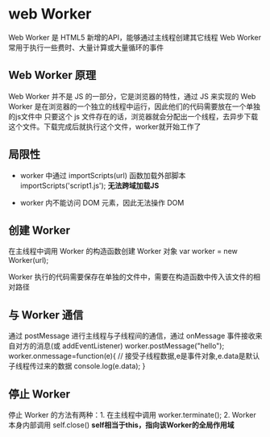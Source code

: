 # web Worker

Web Worker 是 HTML5 新增的API，能够通过主线程创建其它线程
Web Worker 常用于执行一些费时、大量计算或大量循环的事件

## Web Worker 原理

Web Worker 并不是 JS 的一部分，它是浏览器的特性，通过 JS 来实现的
Web Worker 是在浏览器的一个独立的线程中运行，因此他们的代码需要放在一个单独的js文件中
只要这个 js 文件存在的话，浏览器就会分配出一个线程，去异步下载这个文件。下载完成后就执行这个文件，worker就开始工作了

## 局限性

- worker 中通过 importScripts(url) 函数加载外部脚本
importScripts('script1.js');
**无法跨域加载JS**

- worker 内不能访问 DOM 元素，因此无法操作 DOM

## 创建 Worker

在主线程中调用 Worker 的构造函数创建 Worker 对象
var worker = new Worker(url);

Worker 执行的代码需要保存在单独的文件中，需要在构造函数中传入该文件的相对路径

## 与 Worker 通信

通过 postMessage 进行主线程与子线程间的通信，通过 onMessage 事件接收来自对方的消息(或 addEventListener)
worker.postMessage("hello");
worker.onmessage=function(e){ // 接受子线程数据,e是事件对象,e.data是默认子线程传过来的数据
    console.log(e.data);
}

## 停止 Worker

停止 Worker 的方法有两种：1. 在主线程中调用 worker.terminate(); 2. Worker 本身内部调用 self.close()
**self相当于this，指向该Worker的全局作用域**
